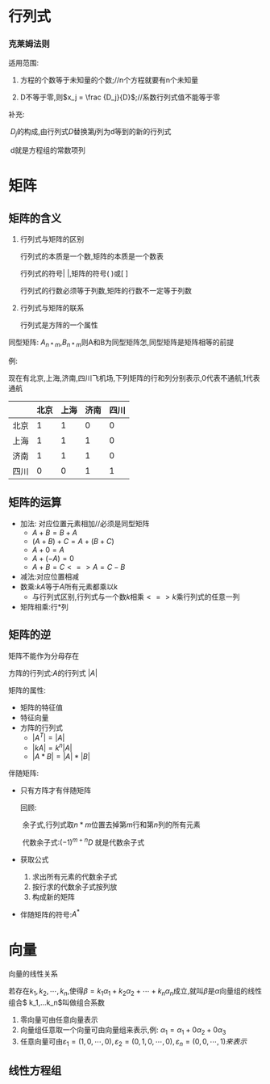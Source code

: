 # 行列式

### 克莱姆法则

适用范围:  

1. 方程的个数等于未知量的个数;//n个方程就要有n个未知量

2. D不等于零,则$x_j = \frac {D_j}{D}$;//系数行列式值不能等于零

补充:

​	$D_j$的构成,由行列式$D$替换第$j$列为d等到的新的行列式

​	d就是方程组的常数项列

# 矩阵

## 矩阵的含义

1. 行列式与矩阵的区别

   行列式的本质是一个数,矩阵的本质是一个数表

   行列式的符号| |,矩阵的符号(  )或[  ]

   行列式的行数必须等于列数,矩阵的行数不一定等于列数

2. 行列式与矩阵的联系

   行列式是方阵的一个属性

同型矩阵: $A_{n*m}$,$B_{n*m}$则A和B为同型矩阵怎,同型矩阵是矩阵相等的前提

例:

现在有北京,上海,济南,四川飞机场,下列矩阵的行和列分别表示,0代表不通航,1代表通航

|      | 北京 | 上海 | 济南 | 四川 |
| ---- | ---- | ---- | ---- | ---- |
| 北京 | 1    | 1    | 0    | 0    |
| 上海 | 1    | 1    | 1    | 0    |
| 济南 | 1    | 1    | 1    | 0    |
| 四川 | 0    | 0    | 1    | 1    |

## 矩阵的运算

- 加法: 对应位置元素相加//必须是同型矩阵
  -  $A + B = B + A$
  - $(A+B)+C = A+(B+C)$
  - $A+0 = A$
  - $A+(-A) = 0$
  - $A + B= C <=> A = C -B$
- 减法:对应位置相减
- 数乘:$kA$等于$A$所有元素都乘以k
  - 与行列式区别,行列式与一个数$k$相乘$<=>k$乘行列式的任意一列
- 矩阵相乘:行$*$列

## 矩阵的逆

矩阵不能作为分母存在

方阵的行列式:$A$的行列式 $|A|$

矩阵的属性:

- 矩阵的特征值
- 特征向量
- 方阵的行列式
  - $|A^T| = |A|$
  - $|kA| = k^n|A|$ 
  - $|A*B| = |A|*|B|$

伴随矩阵:

- 只有方阵才有伴随矩阵

  回顾:

  ​	余子式,行列式取$n*m$位置去掉第$m$行和第$n$列的所有元素

  ​	代数余子式:$(-1)^{m+n}D$ 就是代数余子式

- 获取公式
  1. 求出所有元素的代数余子式
  2. 按行求的代数余子式按列放
  3. 构成新的矩阵
- 伴随矩阵的符号:$A^*$



# 向量

向量的线性关系

若存在$k_1,k_2,\cdots,k_n$,使得$\beta = k_1 \alpha_1 + k_2 \alpha_2 + \cdots + k_n\alpha_n$成立,就叫$\beta$是$\alpha$向量组的线性组合$
k_1,...k_n$叫做组合系数



1. 零向量可由任意向量表示
2. 向量组任意取一个向量可由向量组来表示,例: $\alpha_1 = \alpha_1 + 0\alpha_2 + 0\alpha_3$
3. 任意向量可由$\varepsilon_1=(1,0,\cdots,0),\varepsilon_2 = (0,1,0,\cdots,0),\varepsilon_n = (0,0,\cdots,1)来表示$

## 线性方程组

